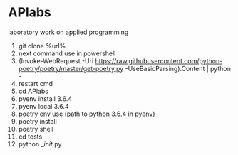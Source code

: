# APlabs
laboratory work on applied programming

1. git clone %url%
2. next command use in powershell
3. (Invoke-WebRequest -Uri https://raw.githubusercontent.com/python-poetry/poetry/master/get-poetry.py -UseBasicParsing).Content | python -
4. restart cmd
5. cd APlabs
6. pyenv install 3.6.4
7. pyenv local 3.6.4
8. poetry env use (path to python 3.6.4 in pyenv)
9. poetry install
10. poetry shell
11. cd tests
12. python __init_.py

